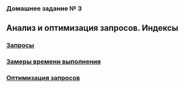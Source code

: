 ### Домашнее задание № 3 ###   
## Анализ и оптимизация запросов. Индексы ##   
### [Запросы](Queries.md) ###
### [Замеры времени выполнения](Timings.md) ###   
### [Оптимизация запросов](Optimization.md) ###   
  
